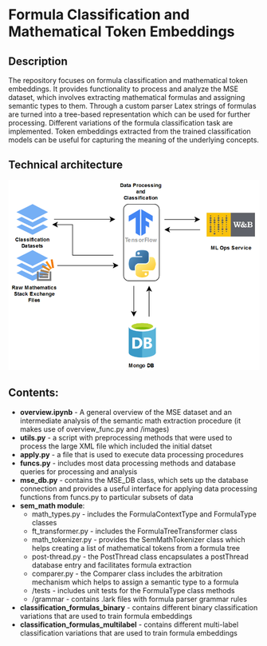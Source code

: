 # Formula Classification and Mathematical Token Embeddings

## Description 

The repository focuses on formula classification and mathematical token embeddings. It provides functionality to process and analyze the MSE dataset, which involves extracting mathematical formulas and assigning semantic types to them. Through a custom parser Latex strings of formulas are turned into a tree-based representation which can be used for further processing. Different variations of the formula classification task are implemented. Token embeddings extracted from the trained classification models can be useful for capturing the meaning of the underlying concepts.


## Technical architecture

![Architecture](images/architecture.png)

## Contents:

* **overview.ipynb** - A general overview of the MSE dataset and an intermediate analysis of the semantic math extraction procedure (it makes use of overview_func.py and /images)
* **utils.py** - a script with preprocessing methods that were used to process the large XML file which included the initial datset
* **apply.py** - a file that is used to execute data processing procedures
* **funcs.py** - includes most data processing methods and database queries for processing and analysis
* **mse_db.py** - contains the MSE_DB class, which sets up the database connection and provides a useful interface for applying 
  data processing functions from funcs.py to particular subsets of data
* **sem_math module**:
    - math_types.py - includes the FormulaContextType and FormulaType classes 
    - ft_transformer.py - includes the FormulaTreeTransformer class 
    - math_tokenizer.py - provides the SemMathTokenizer class which helps creating a list of mathematical tokens from a formula tree 
    - post-thread.py - the PostThread class encapsulates a postThread database entry and facilitates formula extraction 
    - comparer.py - the Comparer class includes the arbitration mechanism which helps to assign a semantic type to a formula
    - /tests - includes unit tests for the FormulaType class methods
    - /grammar - contains .lark files with formula parser grammar rules
* **classification_formulas_binary** - contains different binary classification variations that are used to train formula embeddings
* **classification_formulas_multilabel** - contains different multi-label classification variations that are used to train formula embeddings


